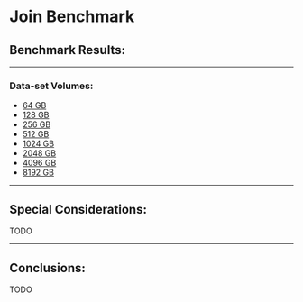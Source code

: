 # Join Benchmark

## Benchmark Results:

---
### Data-set Volumes:

- [64 GB](join-64GB/join-64GB_benchmarks.md)
- [128 GB](join-128GB/join-128GB_benchmarks.md)
- [256 GB](join-256GB/join-256GB_benchmarks.md)
- [512 GB](join-512GB/join-512GB_benchmarks.md)
- [1024 GB](join-1024GB/join-1024GB_benchmarks.md)
- [2048 GB](join-2048GB/join-2048GB_benchmarks.md)
- [4096 GB](join-4096GB/join-4096GB_benchmarks.md)
- [8192 GB](join-8192GB/join-8192GB_benchmarks.md)


---
## Special Considerations:

TODO


---
## Conclusions:

TODO
